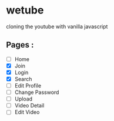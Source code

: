 # wetube
 cloning the youtube with vanilla javascript

## Pages :

- [ ] Home
- [x] Join
- [x] Login
- [x] Search
- [ ] Edit Profile
- [ ] Change Password
- [ ] Upload
- [ ] Video Detail
- [ ] Edit Video

